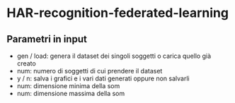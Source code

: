 # HAR-recognition-federated-learning

## Parametri in input

* gen / load: genera il dataset dei singoli soggetti o carica quello già creato
* num: numero di soggetti di cui prendere il dataset 
* y / n: salva i grafici e i vari dati generati oppure non salvarli
* num: dimensione minima della som
* num: dimensione massima della som